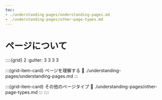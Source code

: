 ```yaml
---
toc:
- ./understanding-pages/understanding-pages.md
- ./understanding-pages/other-page-types.md
---
```

# ページについて

::::{grid} 2
:gutter: 3 3 3 3

:::{grid-item-card} ページを理解する
:link: ./understanding-pages/understanding-pages.md
:::

:::{grid-item-card} その他のページタイプ
:link: ./understanding-pages/other-page-types.md
:::
::::
